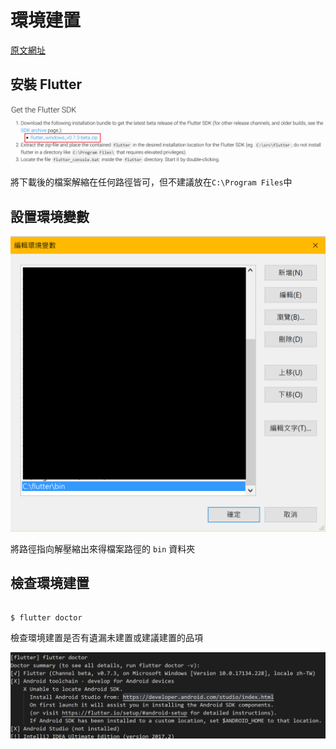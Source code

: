 # 環境建置

[原文網址](https://flutter.io/setup-windows/)

## 安裝 Flutter

![安裝網頁](/images/install_index.png)

將下載後的檔案解縮在任何路徑皆可，但不建議放在`C:\Program Files`中

## 設置環境變數

![環境變數](/images/environment_variable.png)

將路徑指向解壓縮出來得檔案路徑的 `bin` 資料夾

## 檢查環境建置

```

$ flutter doctor

```

檢查環境建置是否有遺漏未建置或建議建置的品項

![FlutterDocker](/images/flutter_docker.png)